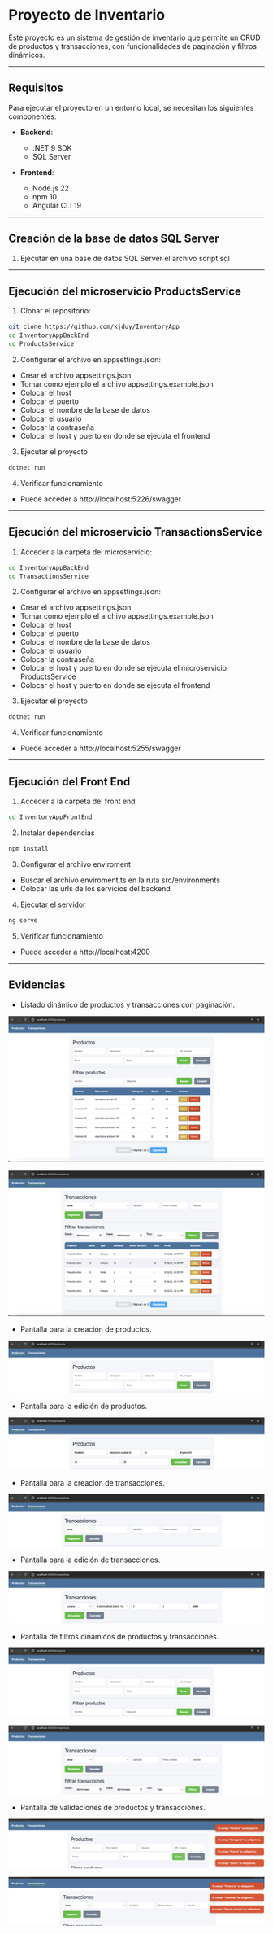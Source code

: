 # Proyecto de Inventario

Este proyecto es un sistema de gestión de inventario que permite un CRUD de productos y transacciones, con funcionalidades de paginación y filtros dinámicos.

---

## Requisitos

Para ejecutar el proyecto en un entorno local, se necesitan los siguientes componentes:

- **Backend**:
  - .NET 9 SDK
  - SQL Server

- **Frontend**:
  - Node.js 22
  - npm 10
  - Angular CLI 19

---

## Creación de la base de datos SQL Server

1. Ejecutar en una base de datos SQL Server el archivo script.sql

---

## Ejecución del microservicio ProductsService

1. Clonar el repositorio:

```bash
git clone https://github.com/kjduy/InventoryApp
cd InventoryAppBackEnd
cd ProductsService
```

2.	Configurar el archivo en appsettings.json:

- Crear el archivo appsettings.json
- Tomar como ejemplo el archivo appsettings.example.json
- Colocar el host
- Colocar el puerto
- Colocar el nombre de la base de datos
- Colocar el usuario
- Colocar la contraseña
- Colocar el host y puerto en donde se ejecuta el frontend

3. Ejecutar el proyecto

```bash
dotnet run
```

4. Verificar funcionamiento

- Puede acceder a http://localhost:5226/swagger

---

## Ejecución del microservicio TransactionsService

1. Acceder a la carpeta del microservicio:

```bash
cd InventoryAppBackEnd
cd TransactionsService
```

2.	Configurar el archivo en appsettings.json:

- Crear el archivo appsettings.json
- Tomar como ejemplo el archivo appsettings.example.json
- Colocar el host
- Colocar el puerto
- Colocar el nombre de la base de datos
- Colocar el usuario
- Colocar la contraseña
- Colocar el host y puerto en donde se ejecuta el microservicio ProductsService
- Colocar el host y puerto en donde se ejecuta el frontend

3. Ejecutar el proyecto

```bash
dotnet run
```

4. Verificar funcionamiento

- Puede acceder a http://localhost:5255/swagger

---

## Ejecución del Front End

1. Acceder a la carpeta del front end

```bash
cd InventoryAppFrontEnd
```

2.	Instalar dependencias

```bash
npm install
```

3. Configurar el archivo enviroment

- Buscar el archivo enviroment.ts en la ruta src/environments
- Colocar las urls de los servicios del backend

4.	Ejecutar el servidor

```bash
ng serve
```

5. Verificar funcionamiento

- Puede acceder a http://localhost:4200

---

## Evidencias

- Listado dinámico de productos y transacciones con paginación.

![alt text](images/products_list.png)

![alt text](images/transactions_list.png)

- Pantalla para la creación de productos.

![alt text](images/create_products.png)

- Pantalla para la edición de productos.

![alt text](images/update_products.png)

- Pantalla para la creación de transacciones.

![alt text](images/create_transactions.png)

- Pantalla para la edición de transacciones.

![alt text](images/update_transactions.png)

- Pantalla de filtros dinámicos de productos y transacciones.

![alt text](images/filter_products.png)

![alt text](images/filter_transactions.png)

- Pantalla de validaciones de productos y transacciones.

![alt text](images/product_validations.png)

![alt text](images/transaction_validations.png)

